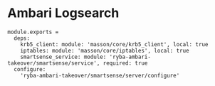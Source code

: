
# Ambari Logsearch

    module.exports =
      deps:
        krb5_client: module: 'masson/core/krb5_client', local: true
        iptables: module: 'masson/core/iptables', local: true
        smartsense_service: module: 'ryba-ambari-takeover/smartsense/service', required: true
      configure:
        'ryba-ambari-takeover/smartsense/server/configure'

[Ambari-server]: http://ambari.apache.org
